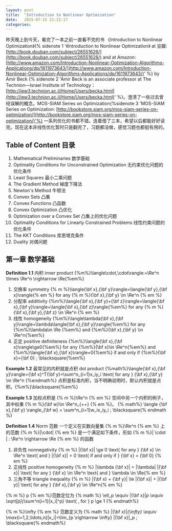 ```yaml
---
layout: post
title:  "Introduction to Nonlinear Optimization"
date:   2015-07-15 21:22:17
categories:
---
```


昨天晚上到今天，看完了一本之前一直看不完的书 《Introduction to Nonlinear Optimization》{% sidenote 1 '《Introduction to Nonlinear Optimization》 at 豆瓣: [http://book.douban.com/subject/26551626/](http://book.douban.com/subject/26551626/) and at Amazon: [http://www.amazon.com/Introduction-Nonlinear-Optimization-Algorithms-Applications/dp/1611973643/](http://www.amazon.com/Introduction-Nonlinear-Optimization-Algorithms-Applications/dp/1611973643/)' %} by Amir Beck {% sidenote 2 'Amir Beck is an associate professor at The Technion—Israel Institute of Technology： [http://iew3.technion.ac.il/Home/Users/becka.html](http://iew3.technion.ac.il/Home/Users/becka.html)' %}。澄清了一些过去曾经误解的概念。MOS-SIAM Series on Optimization{%sidenote 3 'MOS-SIAM Series on Optimization: [http://bookstore.siam.org/mos-siam-series-on-optimization/](http://bookstore.siam.org/mos-siam-series-on-optimization/)'%} 一系列优化的书都不错。连着借了三本，希望以后都能好好读完。现在这本非线性优化暂时只是翻完了，习题都没做，感觉习题也都挺有用的。

<!--more-->

## Table of Content 目录

1. Mathematical Preliminaries 数学基础
2. Optimality Conditions for Unconstrained Optimization 无约束优化问题的优化条件
3. Least Squares 最小二乘问题
4. The Gradient Method 梯度下降法
5. Newton's Method 牛顿法
6. Convex Sets 凸集
7. Convex Functions 凸函数
8. Convex Optimization 凸优化
9. Optimization over a Convex Set 凸集上的优化问题
10. Optimality Conditions for Linearly Constrained Problems 线性约束问题的优化条件
11. The KKT Conditions 库恩塔克条件
12. Duality 对偶问题

## 第一章 数学基础

**Definition 1.1** 内积 inner product {%m%}\langle\cdot,\cdot\rangle:=\Re^n \times \Re^n \rightarrow \Re{%em%}

1. 交换率 symmetry {% m %}\langle{\bf x},{\bf y}\rangle=\langle{\bf y},{\bf x}\rangle{% em %} for any {% m %}{\bf x},{\bf y} \in \Re^n {% em %}
2. 分配率 additivity {%m%}\langle{\bf x},{\bf y}+{\bf z}\rangle=\langle{\bf x},{\bf y}\rangle+\langle{\bf x},{\bf z}\rangle{%em%} for any {% m %}{\bf x},{\bf y},{\bf z} \in \Re^n {% em %}
3. 线性 homogeneity {%m%}\langle\lambda{\bf x},{\bf y}\rangle=\lambda\langle{\bf x},{\bf y}\rangle{%em%} for any {%m%}\lambda\in \Re {%em%} and {%m%}{\bf x},{\bf y} \in \Re^n{%em%}
4. 正定 positive definiteness {%m%}\langle{\bf x},{\bf x}\rangle\ge0{%em%} for any {%m%}{\bf x}\in \Re^n{%em%} and {%m%}\langle{\bf x},{\bf x}\rangle=0{%em%} if and only if {%m%}{\bf x}={\bf 0} \; \blacksquare{%em%}

**Example 1.2** 最常见的内积就是点积 dot product
{%math%}\langle{\bf x},{\bf y}\rangle={\bf x}^T{\bf y}=\sum^n_{i=1}x_iy_i \text{ for any } {\bf x},{\bf y} \in \Re^n {%endmath%}
点积是标准内积，当不明确说明时，默认内积就是点积。{%m%}\blacksquare{%em%}

**Example 1.3** 加权点积是 {% m %}\Re^n {% em %} 空间中另一个内积的例子，其中权重 {% m %}{\bf w}\in \Re^n_{++} {% em %}。
{% math%} \langle {\bf x},{\bf y} \rangle_{\bf w} = \sum^n_{i=1}w_ix_iy_i \; \blacksquare{% endmath %}

**Definition 1.4** Norm 范数 一个定义在实数向量集 {% m %}\Re^n {% em %} 上的范数 {% m %}\|\cdot\| {% em %} 是一个满足如下条件，形如 {% m %}\| \cdot \| : \Re^n \rightarrow \Re {% em %} 的函数

1. 非负性 nonnegativity {% m %} \|{\bf x}\| \ge 0 \text{ for any } {\bf x} \in \Re^n \text{ and } \|{\bf x}\| = 0 \text{ if and only if } {\bf x} = {\bf 0} {% em %}
2. 正线性 positive homogeneity {% m %} |\lambda {\bf x}\| = |\lambda| \|{\bf x}\| \text{ for any } {\bf x} \in \Re^n \text{ and } \lambda \in \Re{% em %}
3. 三角不等 triangle inequality  {% m %} \|{\bf x} + {\bf y}\| \le \|{\bf x}\| + \|{\bf y}\| \text{ for any } {\bf x},{\bf y} \in \Re^n{% em %}

 {% m %} p {% em %}范数定位为
{% math %} \ell_p \equiv \|{\bf x}\|_p \equiv \sqrt[p]{\sum^n_{i=1}|x_i|^p} \text{ , for }  p \ge 1 {% endmath%}

 {% m %}\infty {% em %} 范数定义为 
{% math %} \|{\bf x}\|_{\infty} \equiv \max_{i=1,2,\ldots,n}|x_i|=\lim_{p \rightarrow \infty} \|{\bf x}\|_p \; \blacksquare{% endmath%}
